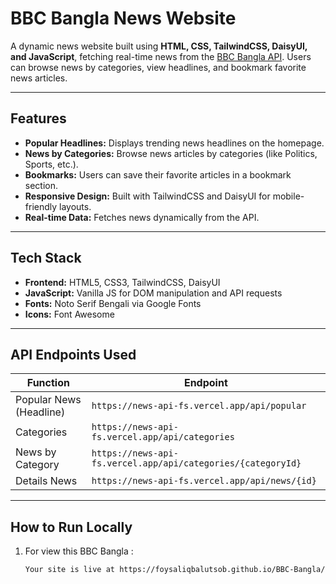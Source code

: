 # BBC Bangla News Website

A dynamic news website built using **HTML, CSS, TailwindCSS, DaisyUI, and JavaScript**, fetching real-time news from the [BBC Bangla API](https://news-api-fs.vercel.app/). Users can browse news by categories, view headlines, and bookmark favorite news articles.

---

## Features

- **Popular Headlines:** Displays trending news headlines on the homepage.
- **News by Categories:** Browse news articles by categories (like Politics, Sports, etc.).
- **Bookmarks:** Users can save their favorite articles in a bookmark section.
- **Responsive Design:** Built with TailwindCSS and DaisyUI for mobile-friendly layouts.
- **Real-time Data:** Fetches news dynamically from the API.

---

## Tech Stack

- **Frontend:** HTML5, CSS3, TailwindCSS, DaisyUI  
- **JavaScript:** Vanilla JS for DOM manipulation and API requests  
- **Fonts:** Noto Serif Bengali via Google Fonts  
- **Icons:** Font Awesome  

---

## API Endpoints Used

| Function                | Endpoint                                                      |
|-------------------------|---------------------------------------------------------------|
| Popular News (Headline)  | `https://news-api-fs.vercel.app/api/popular`                 |
| Categories              | `https://news-api-fs.vercel.app/api/categories`              |
| News by Category        | `https://news-api-fs.vercel.app/api/categories/{categoryId}` |
| Details News            | `https://news-api-fs.vercel.app/api/news/{id}`               |

---

## How to Run Locally

1. For view this BBC Bangla :  
   ```bash
   Your site is live at https://foysaliqbalutsob.github.io/BBC-Bangla/
